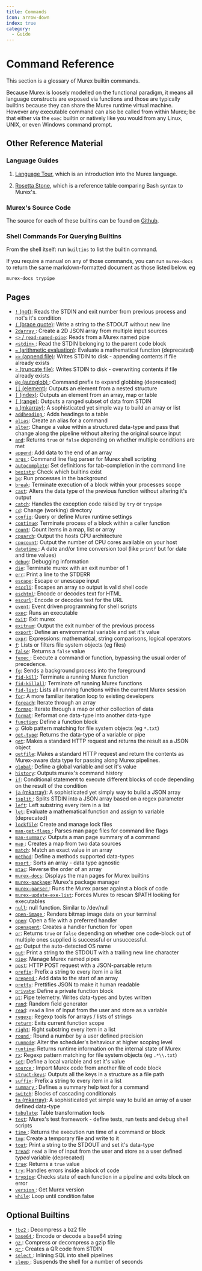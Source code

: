 ```yaml
---
title: Commands
icon: arrow-down
index: true
category:
  - Guide
---
```


# Command Reference

This section is a glossary of Murex builtin commands.

Because Murex is loosely modelled on the functional paradigm, it means
all language constructs are exposed via functions and those are typically
builtins because they can share the Murex runtime virtual machine.
However any executable command can also be called from within Murex;
be that either via the `exec` builtin or natively like you would from any
Linux, UNIX, or even Windows command prompt.

## Other Reference Material

### Language Guides

1. [Language Tour](/tour), which is an introduction into
   the Murex language.

2. [Rosetta Stone](/rosetta), which is a reference
   table comparing Bash syntax to Murex's.

### Murex's Source Code

The source for each of these builtins can be found on [Github](https://github.com/lmorg/murex/tree/master/builtins/core).

### Shell Commands For Querying Builtins

From the shell itself: run `builtins` to list the builtin command.

If you require a manual on any of those commands, you can run `murex-docs`
to return the same markdown-formatted document as those listed below. eg

    murex-docs trypipe

## Pages

- [`!` (not)](./not.md):
  Reads the STDIN and exit number from previous process and not's it's condition
- [`(` (brace quote)](./brace-quote.md):
  Write a string to the STDOUT without new line
- [`2darray` ](./2darray.md):
  Create a 2D JSON array from multiple input sources
- [`<>` / `read-named-pipe`](./namedpipe.md):
  Reads from a Murex named pipe
- [`<stdin>` ](./stdin.md):
  Read the STDIN belonging to the parent code block
- [`=` (arithmetic evaluation)](./equ.md):
  Evaluate a mathematical function (deprecated)
- [`>>` (append file)](./greater-than-greater-than.md):
  Writes STDIN to disk - appending contents if file already exists
- [`>` (truncate file)](./greater-than.md):
  Writes STDIN to disk - overwriting contents if file already exists
- [`@g` (autoglob) ](./autoglob.md):
  Command prefix to expand globbing (deprecated)
- [`[[` (element)](./element.md):
  Outputs an element from a nested structure
- [`[` (index)](./index2.md):
  Outputs an element from an array, map or table
- [`[` (range)](./range.md):
  Outputs a ranged subset of data from STDIN
- [`a` (mkarray)](./a.md):
  A sophisticated yet simple way to build an array or list
- [`addheading` ](./addheading.md):
  Adds headings to a table
- [`alias`](./alias.md):
  Create an alias for a command
- [`alter`](./alter.md):
  Change a value within a structured data-type and pass that change along the pipeline without altering the original source input
- [`and`](./and.md):
  Returns `true` or `false` depending on whether multiple conditions are met
- [`append`](./append.md):
  Add data to the end of an array
- [`args` ](./args.md):
  Command line flag parser for Murex shell scripting
- [`autocomplete`](./autocomplete.md):
  Set definitions for tab-completion in the command line
- [`bexists`](./bexists.md):
  Check which builtins exist
- [`bg`](./bg.md):
  Run processes in the background
- [`break`](./break.md):
  Terminate execution of a block within your processes scope
- [`cast`](./cast.md):
  Alters the data type of the previous function without altering it's output
- [`catch`](./catch.md):
  Handles the exception code raised by `try` or `trypipe`
- [`cd`](./cd.md):
  Change (working) directory
- [`config`](./config.md):
  Query or define Murex runtime settings
- [`continue`](./continue.md):
  Terminate process of a block within a caller function
- [`count`](./count.md):
  Count items in a map, list or array
- [`cpuarch`](./cpuarch.md):
  Output the hosts CPU architecture
- [`cpucount`](./cpucount.md):
  Output the number of CPU cores available on your host
- [`datetime` ](./datetime.md):
  A date and/or time conversion tool (like `printf` but for date and time values)
- [`debug`](./debug.md):
  Debugging information
- [`die`](./die.md):
  Terminate murex with an exit number of 1
- [`err`](./err.md):
  Print a line to the STDERR
- [`escape`](./escape.md):
  Escape or unescape input
- [`esccli`](./esccli.md):
  Escapes an array so output is valid shell code
- [`eschtml`](./eschtml.md):
  Encode or decodes text for HTML
- [`escurl`](./escurl.md):
  Encode or decodes text for the URL
- [`event`](./event.md):
  Event driven programming for shell scripts
- [`exec`](./exec.md):
  Runs an executable
- [`exit`](./exit.md):
  Exit murex
- [`exitnum`](./exitnum.md):
  Output the exit number of the previous process
- [`export`](./export.md):
  Define an environmental variable and set it's value
- [`expr`](./expr.md):
  Expressions: mathematical, string comparisons, logical operators
- [`f`](./f.md):
  Lists or filters file system objects (eg files)
- [`false`](./false.md):
  Returns a `false` value
- [`fexec` ](./fexec.md):
  Execute a command or function, bypassing the usual order of precedence.
- [`fg`](./fg.md):
  Sends a background process into the foreground
- [`fid-kill`](./fid-kill.md):
  Terminate a running Murex function
- [`fid-killall`](./fid-killall.md):
  Terminate _all_ running Murex functions
- [`fid-list`](./fid-list.md):
  Lists all running functions within the current Murex session
- [`for`](./for.md):
  A more familiar iteration loop to existing developers
- [`foreach`](./foreach.md):
  Iterate through an array
- [`formap`](./formap.md):
  Iterate through a map or other collection of data
- [`format`](./format.md):
  Reformat one data-type into another data-type
- [`function`](./function.md):
  Define a function block
- [`g`](./g.md):
  Glob pattern matching for file system objects (eg `*.txt`)
- [`get-type`](./get-type.md):
  Returns the data-type of a variable or pipe
- [`get`](./get.md):
  Makes a standard HTTP request and returns the result as a JSON object
- [`getfile`](./getfile.md):
  Makes a standard HTTP request and return the contents as Murex-aware data type for passing along Murex pipelines.
- [`global`](./global.md):
  Define a global variable and set it's value
- [`history`](./history.md):
  Outputs murex's command history
- [`if`](./if.md):
  Conditional statement to execute different blocks of code depending on the result of the condition
- [`ja` (mkarray)](./ja.md):
  A sophisticated yet simply way to build a JSON array
- [`jsplit` ](./jsplit.md):
  Splits STDIN into a JSON array based on a regex parameter
- [`left`](./left.md):
  Left substring every item in a list
- [`let`](./let.md):
  Evaluate a mathematical function and assign to variable (deprecated)
- [`lockfile`](./lockfile.md):
  Create and manage lock files
- [`man-get-flags` ](./man-get-flags.md):
  Parses man page files for command line flags
- [`man-summary`](./man-summary.md):
  Outputs a man page summary of a command
- [`map` ](./map.md):
  Creates a map from two data sources
- [`match`](./match.md):
  Match an exact value in an array
- [`method`](./method.md):
  Define a methods supported data-types
- [`msort` ](./msort.md):
  Sorts an array - data type agnostic
- [`mtac`](./mtac.md):
  Reverse the order of an array
- [`murex-docs`](./murex-docs.md):
  Displays the man pages for Murex builtins
- [`murex-package`](./murex-package.md):
  Murex's package manager
- [`murex-parser` ](./murex-parser.md):
  Runs the Murex parser against a block of code
- [`murex-update-exe-list`](./murex-update-exe-list.md):
  Forces Murex to rescan $PATH looking for executables
- [`null`](./devnull.md):
  null function. Similar to /dev/null
- [`open-image` ](./open-image.md):
  Renders bitmap image data on your terminal
- [`open`](./open.md):
  Open a file with a preferred handler
- [`openagent`](./openagent.md):
  Creates a handler function for `open
- [`or`](./or.md):
  Returns `true` or `false` depending on whether one code-block out of multiple ones supplied is successful or unsuccessful.
- [`os`](./os.md):
  Output the auto-detected OS name
- [`out`](./out.md):
  Print a string to the STDOUT with a trailing new line character
- [`pipe`](./pipe.md):
  Manage Murex named pipes
- [`post`](./post.md):
  HTTP POST request with a JSON-parsable return
- [`prefix`](./prefix.md):
  Prefix a string to every item in a list
- [`prepend` ](./prepend.md):
  Add data to the start of an array
- [`pretty`](./pretty.md):
  Prettifies JSON to make it human readable
- [`private`](./private.md):
  Define a private function block
- [`pt`](./pt.md):
  Pipe telemetry. Writes data-types and bytes written
- [`rand`](./rand.md):
  Random field generator
- [`read`](./read.md):
  `read` a line of input from the user and store as a variable
- [`regexp`](./regexp.md):
  Regexp tools for arrays / lists of strings
- [`return`](./return.md):
  Exits current function scope
- [`right`](./right.md):
  Right substring every item in a list
- [`round` ](./round.md):
  Round a number by a user defined precision
- [`runmode`](./runmode.md):
  Alter the scheduler's behaviour at higher scoping level
- [`runtime`](./runtime.md):
  Returns runtime information on the internal state of Murex
- [`rx`](./rx.md):
  Regexp pattern matching for file system objects (eg `.*\\.txt`)
- [`set`](./set.md):
  Define a local variable and set it's value
- [`source` ](./source.md):
  Import Murex code from another file of code block
- [`struct-keys`](./struct-keys.md):
  Outputs all the keys in a structure as a file path
- [`suffix`](./suffix.md):
  Prefix a string to every item in a list
- [`summary` ](./summary.md):
  Defines a summary help text for a command
- [`switch`](./switch.md):
  Blocks of cascading conditionals
- [`ta` (mkarray)](./ta.md):
  A sophisticated yet simple way to build an array of a user defined data-type
- [`tabulate`](./tabulate.md):
  Table transformation tools
- [`test`](./test.md):
  Murex's test framework - define tests, run tests and debug shell scripts
- [`time` ](./time.md):
  Returns the execution run time of a command or block
- [`tmp`](./tmp.md):
  Create a temporary file and write to it
- [`tout`](./tout.md):
  Print a string to the STDOUT and set it's data-type
- [`tread`](./tread.md):
  `read` a line of input from the user and store as a user defined _typed_ variable (deprecated)
- [`true`](./true.md):
  Returns a `true` value
- [`try`](./try.md):
  Handles errors inside a block of code
- [`trypipe`](./trypipe.md):
  Checks state of each function in a pipeline and exits block on error
- [`version` ](./version.md):
  Get Murex version
- [`while`](./while.md):
  Loop until condition false

## Optional Builtins

- [`!bz2` ](/optional/bz2.md):
  Decompress a bz2 file
- [`base64` ](/optional/base64.md):
  Encode or decode a base64 string
- [`gz` ](/optional/gz.md):
  Compress or decompress a gzip file
- [`qr` ](/optional/qr.md):
  Creates a QR code from STDIN
- [`select` ](/optional/select.md):
  Inlining SQL into shell pipelines
- [`sleep` ](/optional/sleep.md):
  Suspends the shell for a number of seconds
